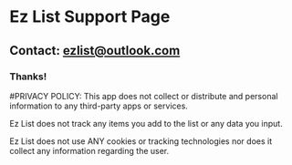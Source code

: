 

# Ez List Support Page
## Contact: ezlist@outlook.com
### Thanks!

#PRIVACY POLICY:
This app does not collect or distribute and personal information to any third-party apps or services.

Ez List does not track any items you add to the list or any data you input.

Ez List does not use ANY cookies or tracking technologies nor does it collect any information regarding the user.
